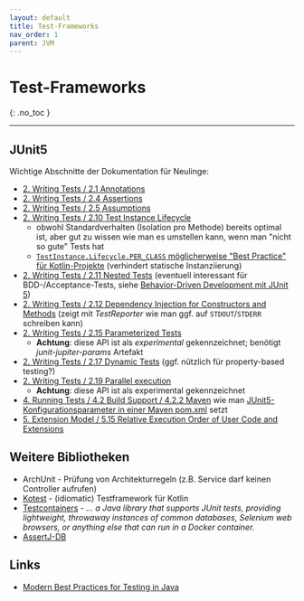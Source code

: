 ```yaml
---
layout: default
title: Test-Frameworks
nav_order: 1
parent: JVM
---
```


# Test-Frameworks
{: .no_toc }

---

## JUnit5

Wichtige Abschnitte der Dokumentation für Neulinge:

* [2. Writing Tests / 2.1 Annotations](https://junit.org/junit5/docs/current/user-guide/#writing-tests-annotations)
* [2. Writing Tests / 2.4 Assertions](https://junit.org/junit5/docs/current/user-guide/#writing-tests-assertions)
* [2. Writing Tests / 2.5 Assumptions](https://junit.org/junit5/docs/current/user-guide/#writing-tests-assumptions)
* [2. Writing Tests / 2.10 Test Instance Lifecycle](https://junit.org/junit5/docs/current/user-guide/#writing-tests-test-instance-lifecycle)
  * obwohl Standardverhalten (Isolation pro Methode) bereits optimal ist,
    aber gut zu wissen wie man es umstellen kann, wenn man "nicht so gute"
    Tests hat
  * [`TestInstance.Lifecycle.PER_CLASS` möglicherweise "Best Practice" für Kotlin-Projekte](https://phauer.com/2018/best-practices-unit-testing-kotlin/#avoid-static-and-reuse-the-test-class-instance) 
    (verhindert statische Instanziierung)
* [2. Writing Tests / 2.11 Nested Tests](https://junit.org/junit5/docs/current/user-guide/#writing-tests-nested)
  (eventuell interessant für BDD-/Acceptance-Tests, siehe 
  [Behavior-Driven Development mit JUnit 5](https://blog.codecentric.de/2018/09/behavior-driven-development-mit-junit-5/))
* [2. Writing Tests / 2.12 Dependency Injection for Constructors and Methods](https://junit.org/junit5/docs/current/user-guide/#writing-tests-dependency-injection)
  (zeigt mit _TestReporter_ wie man ggf. auf `STDOUT`/`STDERR` schreiben kann)
* [2. Writing Tests / 2.15 Parameterized Tests](https://junit.org/junit5/docs/current/user-guide/#writing-tests-parameterized-tests)
  * **Achtung**: diese API ist als _experimental_ gekennzeichnet; benötigt _junit-jupiter-params_ Artefakt 
* [2. Writing Tests / 2.17 Dynamic Tests](https://junit.org/junit5/docs/current/user-guide/#writing-tests-dynamic-tests)
  (ggf. nützlich für property-based testing?)
* [2. Writing Tests / 2.19 Parallel execution](https://junit.org/junit5/docs/current/user-guide/#writing-tests-parallel-execution)
  * **Achtung**: diese API ist als experimental gekennzeichnet
* [4. Running Tests / 4.2 Build Support / 4.2.2 Maven](https://junit.org/junit5/docs/current/user-guide/#running-tests-build-maven)
  wie man [JUnit5-Konfigurationsparameter in einer Maven pom.xml](https://junit.org/junit5/docs/current/user-guide/#running-tests-build-maven-config-params) setzt
* [5. Extension Model / 5.15 Relative Execution Order of User Code and Extensions](https://junit.org/junit5/docs/current/user-guide/#extensions-execution-order)

## Weitere Bibliotheken


* ArchUnit - Prüfung von Architekturregeln (z.B. Service darf keinen Controller aufrufen)
* [Kotest](https://github.com/kotest/kotest) - (idiomatic) Testframework für Kotlin
* [Testcontainers](https://www.testcontainers.org) - _... a Java library that supports JUnit tests, providing lightweight,
  throwaway instances of common databases, Selenium web browsers, or anything
  else that can run in a Docker container._
* [AssertJ-DB](https://assertj.github.io/doc/#assertj-db)

## Links

* [Modern Best Practices for Testing in Java](https://phauer.com/2019/modern-best-practices-testing-java/)
